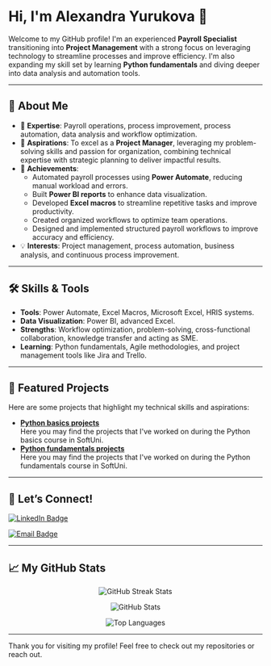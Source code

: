 # Hi, I'm Alexandra Yurukova 👋  

Welcome to my GitHub profile! I'm an experienced **Payroll Specialist** transitioning into **Project Management** with a strong focus on leveraging technology to streamline processes and improve efficiency. 
I'm also expanding my skill set by learning **Python fundamentals** and diving deeper into data analysis and automation tools.

---

## 🌟 **About Me**
- 🔧 **Expertise**: Payroll operations, process improvement, process automation, data analysis and workflow optimization.  
- 🎯 **Aspirations**: To excel as a **Project Manager**, leveraging my problem-solving skills and passion for organization, combining technical expertise with strategic planning to deliver impactful results.  
- 🚀 **Achievements**:  
   - Automated payroll processes using **Power Automate**, reducing manual workload and errors.  
   - Built **Power BI reports** to enhance data visualization.  
   - Developed **Excel macros** to streamline repetitive tasks and improve productivity.  
   - Created organized workflows to optimize team operations.
   - Designed and implemented structured payroll workflows to improve accuracy and efficiency.  
- 💡 **Interests**: Project management, process automation, business analysis, and continuous process improvement.   

---

## 🛠️ **Skills & Tools**
- **Tools**: Power Automate, Excel Macros, Microsoft Excel, HRIS systems.
- **Data Visualization**: Power BI, advanced Excel.
- **Strengths**: Workflow optimization, problem-solving, cross-functional collaboration, knowledge transfer and acting as SME.  
- **Learning**: Python fundamentals, Agile methodologies, and project management tools like Jira and Trello.  

---

## 📂 **Featured Projects**
Here are some projects that highlight my technical skills and aspirations:  
- [**Python basics projects**](https://github.com/Alexandra-Yurukova/PycharmProjects)  
   Here you may find the projects that I've worked on during the Python basics course in SoftUni.
- [**Python fundamentals projects**](#)  
   Here you may find the projects that I've worked on during the Python fundamentals course in SoftUni.

---

## 🤝 **Let’s Connect!**
 
[![LinkedIn Badge](https://img.shields.io/badge/LinkedIn-0077B5?style=for-the-badge&logo=linkedin&logoColor=white)](https://www.linkedin.com/in/alexandra-yurukova/)  

[![Email Badge](https://img.shields.io/badge/Email-0078D4?style=for-the-badge&logo=microsoft-outlook&logoColor=white)](mailto:alex.yurukova@gmail.com) 

---

## 📈 **My GitHub Stats**

<p align="center">
  <img src="https://github-readme-streak-stats.herokuapp.com/?user=Alexandra-Yurukova&theme=dark&hide_border=true" alt="GitHub Streak Stats" />
</p>

<p align="center">
  <img src="https://github-readme-stats.vercel.app/api?username=Alexandra-Yurukova&show_icons=true&theme=dark&hide_border=true" alt="GitHub Stats" />
</p>

<p align="center">
  <img src="https://github-readme-stats.vercel.app/api/top-langs/?username=Alexandra-Yurukova&layout=compact&theme=dark&hide_border=true" alt="Top Languages" />
</p>

---

Thank you for visiting my profile! Feel free to check out my repositories or reach out.  
